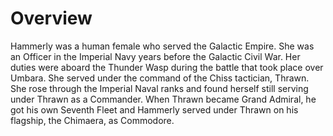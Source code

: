 # Overview
Hammerly was a human female who served the Galactic Empire.
She was an Officer in the Imperial Navy years before the Galactic Civil War.
Her duties were aboard the Thunder Wasp during the battle that took place over Umbara.
She served under the command of the Chiss tactician, Thrawn.
She rose through the Imperial Naval ranks and found herself still serving under Thrawn as a Commander.
When Thrawn became Grand Admiral, he got his own Seventh Fleet and Hammerly served under Thrawn on his flagship, the Chimaera, as Commodore.